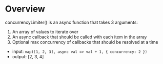 # Overview

concurrencyLimiter() is an async function that takes 3 arguments:

1. An array of values to iterate over
2. An async callback that should be called with each item in the array
3. Optional max concurrency of callbacks that should be resolved at a time

- input: `map([1, 2, 3], async val => val + 1, { concurrency: 2 })`
- output: [2, 3, 4]
